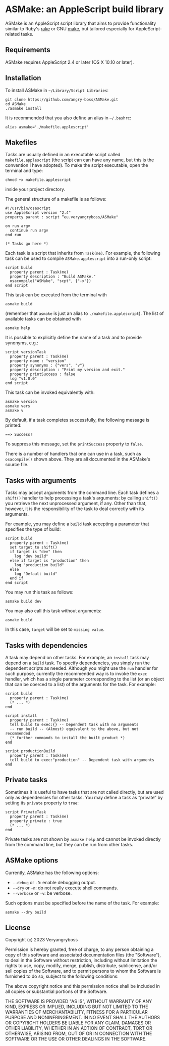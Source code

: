 # ASMake: an AppleScript build library

ASMake is an AppleScript script library that aims to provide functionality
similar to Ruby's [rake](http://rake.rubyforge.org)
or GNU [make](https://www.gnu.org/software/make/manual/make.html), but tailored
especially for AppleScript-related tasks.

## Requirements

ASMake requires AppleScript 2.4 or later (OS X 10.10 or later).

## Installation

To install ASMake in `~/Library/Script Libraries`:

    git clone https://github.com/angry-boss/ASMake.git
    cd ASMake
    ./asmake install

It is recommended that you also define an alias in `~/.bashrc`:

    alias asmake='./makefile.applescript'


## Makefiles

Tasks are usually defined in an executable script called `makefile.applescript`
(the script can can have any name, but this is the convention I have adopted).
To make the script executable, open the terminal and type:

    chmod +x makefile.applescript

inside your project directory.

The general structure of a makefile is as follows:

    #!/usr/bin/osascript
    use AppleScript version "2.4"
    property parent : script “eu.veryangryboss/ASMake"

    on run argv
      continue run argv
    end run

    (* Tasks go here *)

Each task is a script that inherits from `Task(me)`. For example, the following
task can be used to compile `ASMake.applescript` into a run-only script:

    script build
      property parent : Task(me)
      property description : "Build ASMake."
      osacompile("ASMake", "scpt", {"-x"})
    end script

This task can be executed from the terminal with

    asmake build

(remember that `asmake` is just an alias to `./makefile.applescript`).
The list of available tasks can be obtained with

    asmake help

It is possible to explicitly define the name of a task and to provide synonyms,
e.g.:

    script versionTask
      property parent : Task(me)
      property name : "version"
      property synonyms : {"vers", "v"}
      property description : "Print my version and exit."
      property printSuccess : false
      log "v1.0.0"
    end script

This task can be invoked equivalently with:

    asmake version
    asmake vers
    asmake v

By default, if a task completes successfully, the following message is printed:

    ==> Success!

To suppress this message, set the `printSuccess` property to `false`.

There is a number of handlers that one can use in a task, such as `osacompile()`
shown above. They are all documented in the ASMake's source file.


## Tasks with arguments

Tasks may accept arguments from the command line. Each task defines a
`shift()` handler to help processing a task's arguments: by calling `shift()`
you retrieve the next unprocessed argument, if any. Other than that, however,
it is the responsibility of the task to deal correctly with its arguments.

For example, you may define a `build` task accepting a parameter that
specifies the type of build:

    script build
      property parent : Task(me)
      set target to shift()
      if target is "dev" then
        log "dev build"
      else if target is "production" then
        log "production build"
      else
        log "Default build"
      end if
    end script

You may run this task as follows:

    asmake build dev

You may also call this task without arguments:

    asmake build

In this case, `target` will be set to `missing value`.


## Tasks with dependencies

A task may depend on other tasks. For example, an `install` task may depend on a
`build` task. To specify dependencies, you simply run the dependent scripts
as needed. Although you might use the `run` handler for such purpose, currently
the recommended way is to invoke the `exec` handler, which has a single
parameter corresponding to the list (or an object that can be
coerced to a list) of the arguments for the task. For example:

    script build
      property parent : Task(me)
      (* ... *)
    end

    script install
      property parent : Task(me)
      tell build to exec:{} -- Dependent task with no arguments
      -- run build -- (Almost) equivalent to the above, but not recommended
      (* further commands to install the built product *)
    end

    script productionBuild
      property parent : Task(me)
      tell build to exec:"production" -- Dependent task with arguments
    end


## Private tasks

Sometimes it is useful to have tasks that are not called directly, but are used
only as dependencies for other tasks. You may define a task as “private”
by setting its `private` property to `true`:

    script PrivateTask
      property parent : Task(me)
      property private : true
      (* ... *)
    end

Private tasks are not shown by `asmake help` and cannot be invoked directly from
the command line, but they can be run from other tasks.


## ASMake options

Currently, ASMake has the following options:

- `--debug` or `-D`: enable debugging output.
- `--dry` or `-n`: do not really execute shell commands.
- `--verbose` or `-v`: be verbose.

Such options must be specified before the name of the task. For example:

    asmake --dry build


## License

Copyright (c) 2023 Veryangryboss

Permission is hereby granted, free of charge, to any person obtaining a copy
of this software and associated documentation files (the "Software"), to deal
in the Software without restriction, including without limitation the rights
to use, copy, modify, merge, publish, distribute, sublicense, and/or sell
copies of the Software, and to permit persons to whom the Software is
furnished to do so, subject to the following conditions:

The above copyright notice and this permission notice shall be included in
all copies or substantial portions of the Software.

THE SOFTWARE IS PROVIDED "AS IS", WITHOUT WARRANTY OF ANY KIND, EXPRESS OR
IMPLIED, INCLUDING BUT NOT LIMITED TO THE WARRANTIES OF MERCHANTABILITY,
FITNESS FOR A PARTICULAR PURPOSE AND NONINFRINGEMENT. IN NO EVENT SHALL THE
AUTHORS OR COPYRIGHT HOLDERS BE LIABLE FOR ANY CLAIM, DAMAGES OR OTHER
LIABILITY, WHETHER IN AN ACTION OF CONTRACT, TORT OR OTHERWISE, ARISING FROM,
OUT OF OR IN CONNECTION WITH THE SOFTWARE OR THE USE OR OTHER DEALINGS IN
THE SOFTWARE.

